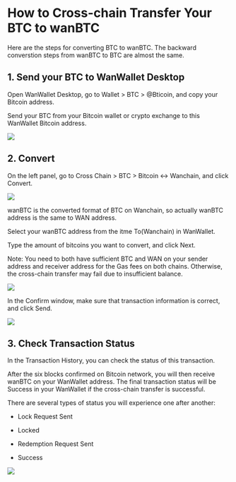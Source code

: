 # How to Cross-chain Transfer Your BTC to wanBTC

Here are the steps for converting BTC to wanBTC. The backward converstion steps from wanBTC to BTC are almost the same.

## 1. Send your BTC to WanWallet Desktop

Open WanWallet Desktop, go to Wallet > BTC > @Bticoin, and copy your Bitcoin address.

Send your BTC from your Bitcoin wallet or crypto exchange to this WanWallet Bitcoin address.

![](https://cdn-images-1.medium.com/max/2000/0*1D2kqYg8BfLC-d9V)

## 2. Convert

On the left panel, go to Cross Chain > BTC > Bitcoin <-> Wanchain, and click Convert.

![](https://cdn-images-1.medium.com/max/2000/0*P-bWTlo8b6aBFOX4)

wanBTC is the converted format of BTC on Wanchain, so actually wanBTC address is the same to WAN address.

Select your wanBTC address from the itme To(Wanchain) in WanWallet.

Type the amount of bitcoins you want to convert, and click Next.

Note: You need to both have sufficient BTC and WAN on your sender address and receiver address for the Gas fees on both chains. Otherwise, the cross-chain transfer may fail due to insufficient balance.

![](https://cdn-images-1.medium.com/max/2000/0*H1qp9LTfFFv-gaS4)

In the Confirm window, make sure that transaction information is correct, and click Send.

![](https://cdn-images-1.medium.com/max/2000/0*HOIP8jYPrq33ELbH)

## 3. Check Transaction Status

In the Transaction History, you can check the status of this transaction.

After the six blocks confirmed on Bitcoin network, you will then receive wanBTC on your WanWallet address. The final transaction status will be Success in your WanWallet if the cross-chain transfer is successful.

There are several types of status you will experience one after another:

* Lock Request Sent

* Locked

* Redemption Request Sent

* Success

![](https://cdn-images-1.medium.com/max/2000/0*JWmesrk_5OCAB6Mh)